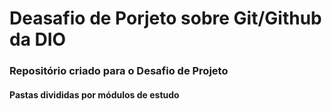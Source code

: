 # Deasafio de Porjeto sobre Git/Github da DIO

### Repositório criado para o Desafio de Projeto

#### Pastas divididas por módulos de estudo
